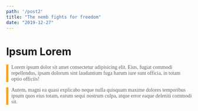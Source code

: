 ```yaml
---
path: '/post2'
title: "The nemb fights for freedom"
date: "2019-12-27"
---
```

<style type="text/css" rel="stylesheet">
blockquote{
  border-left: 6px solid orange;
  font-family: cursive;
  margin-left: 0;
  padding-left: 0.5rem;
}
</style>
# Ipsum Lorem

> Lorem ipsum dolor sit amet consectetur adipisicing elit. Eius, fugiat commodi repellendus, ipsam dolorum sint laudantium fuga harum iure sunt officia, in totam optio officiis!

> Autem, magni ea quasi explicabo neque nulla quisquam maxime dolores temporibus ipsum quos eius totam, earum sequi nostrum culpa, atque error eaque deleniti commodi sit.

